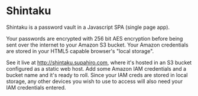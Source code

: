 Shintaku
==================

Shintaku is a password vault in a Javascript SPA (single page app).

Your passwords are encrypted with 256 bit AES encryption before being sent over the internet to your Amazon S3 bucket. Your Amazon credentials are stored in your HTML5 capable browser's "local storage".

See it live at http://shintaku.supahiro.com, where it's hosted in an S3 bucket configured as a static web host. Add some Amazon IAM credentials and a bucket name and it's ready to roll. Since your IAM creds are stored in local storage, any other devices you wish to use to access will also need your IAM credentials entered.

